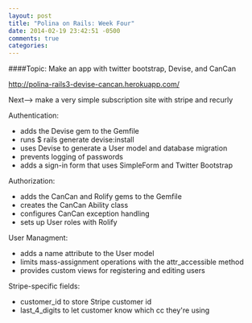 ```yaml
---
layout: post
title: "Polina on Rails: Week Four"
date: 2014-02-19 23:42:51 -0500
comments: true
categories: 
---
```


####Topic: Make an app with twitter bootstrap, Devise, and CanCan

http://polina-rails3-devise-cancan.herokuapp.com/


Next--> make a very simple subscription site with stripe and recurly

Authentication: 
* adds the Devise gem to the Gemfile
* runs $ rails generate devise:install
* uses Devise to generate a User model and database migration
* prevents logging of passwords
* adds a sign-in form that uses SimpleForm and Twitter Bootstrap

Authorization:
* adds the CanCan and Rolify gems to the Gemfile
* creates the CanCan Ability class
* configures CanCan exception handling
* sets up User roles with Rolify

User Managment:
* adds a name attribute to the User model
* limits mass-assignment operations with the attr_accessible method
* provides custom views for registering and editing users

Stripe-specific fields:
* customer_id to store Stripe customer id
* last_4_digits to let customer know which cc they're using






